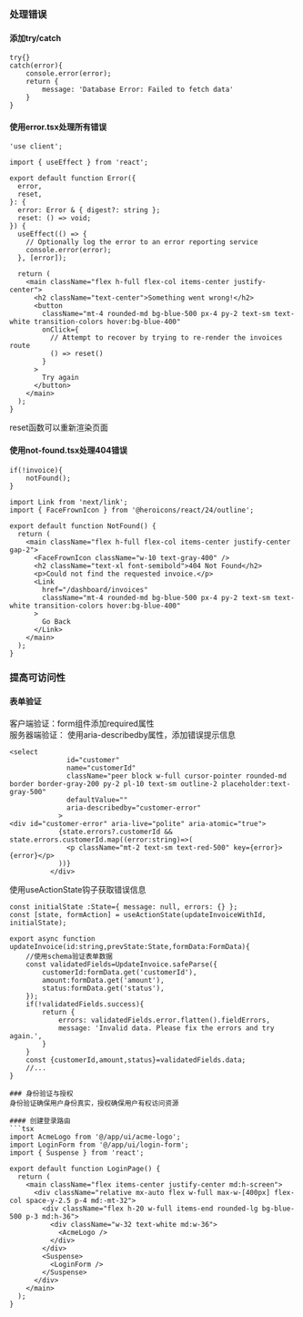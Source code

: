 ### 处理错误
#### 添加try/catch
```tsx
try{}
catch(error){
    console.error(error);
    return {
        message: 'Database Error: Failed to fetch data'
    }
}
```
#### 使用error.tsx处理所有错误
```tsx
'use client';
 
import { useEffect } from 'react';
 
export default function Error({
  error,
  reset,
}: {
  error: Error & { digest?: string };
  reset: () => void;
}) {
  useEffect(() => {
    // Optionally log the error to an error reporting service
    console.error(error);
  }, [error]);
 
  return (
    <main className="flex h-full flex-col items-center justify-center">
      <h2 className="text-center">Something went wrong!</h2>
      <button
        className="mt-4 rounded-md bg-blue-500 px-4 py-2 text-sm text-white transition-colors hover:bg-blue-400"
        onClick={
          // Attempt to recover by trying to re-render the invoices route
          () => reset()
        }
      >
        Try again
      </button>
    </main>
  );
}
```
reset函数可以重新渲染页面  
#### 使用not-found.tsx处理404错误
```tsx
if(!invoice){
    notFound();
}
```
```tsx
import Link from 'next/link';
import { FaceFrownIcon } from '@heroicons/react/24/outline';
 
export default function NotFound() {
  return (
    <main className="flex h-full flex-col items-center justify-center gap-2">
      <FaceFrownIcon className="w-10 text-gray-400" />
      <h2 className="text-xl font-semibold">404 Not Found</h2>
      <p>Could not find the requested invoice.</p>
      <Link
        href="/dashboard/invoices"
        className="mt-4 rounded-md bg-blue-500 px-4 py-2 text-sm text-white transition-colors hover:bg-blue-400"
      >
        Go Back
      </Link>
    </main>
  );
}
```

### 提高可访问性
#### 表单验证
客户端验证：form组件添加required属性  
服务器端验证：
使用aria-describedby属性，添加错误提示信息
```tsx
<select
              id="customer"
              name="customerId"
              className="peer block w-full cursor-pointer rounded-md border border-gray-200 py-2 pl-10 text-sm outline-2 placeholder:text-gray-500"
              defaultValue=""
              aria-describedby="customer-error"
            > 
<div id="customer-error" aria-live="polite" aria-atomic="true">
            {state.errors?.customerId && state.errors.customerId.map((error:string)=>(
              <p className="mt-2 text-sm text-red-500" key={error}>{error}</p>
            ))}
          </div>
```
使用useActionState钩子获取错误信息
```tsx
const initialState :State={ message: null, errors: {} };
const [state, formAction] = useActionState(updateInvoiceWithId, initialState);
```
```tsx
export async function updateInvoice(id:string,prevState:State,formData:FormData){
    //使用schema验证表单数据
    const validatedFields=UpdateInvoice.safeParse({
        customerId:formData.get('customerId'),
        amount:formData.get('amount'),
        status:formData.get('status'),
    });
    if(!validatedFields.success){
        return {
            errors: validatedFields.error.flatten().fieldErrors,
            message: 'Invalid data. Please fix the errors and try again.',
        }
    }
    const {customerId,amount,status}=validatedFields.data;
    //...
}

### 身份验证与授权
身份验证确保用户身份真实，授权确保用户有权访问资源  

#### 创建登录路由
```tsx
import AcmeLogo from '@/app/ui/acme-logo';
import LoginForm from '@/app/ui/login-form';
import { Suspense } from 'react';
 
export default function LoginPage() {
  return (
    <main className="flex items-center justify-center md:h-screen">
      <div className="relative mx-auto flex w-full max-w-[400px] flex-col space-y-2.5 p-4 md:-mt-32">
        <div className="flex h-20 w-full items-end rounded-lg bg-blue-500 p-3 md:h-36">
          <div className="w-32 text-white md:w-36">
            <AcmeLogo />
          </div>
        </div>
        <Suspense>
          <LoginForm />
        </Suspense>
      </div>
    </main>
  );
}
```